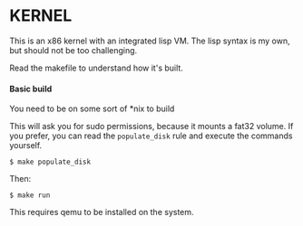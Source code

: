 # KERNEL

This is an x86 kernel with an integrated lisp VM.
The lisp syntax is my own, but should not be too challenging.

Read the makefile to understand how it's built.

#### Basic build
You need to be on some sort of *nix to build

This will ask you for sudo permissions, because it mounts a fat32 volume.
If you prefer, you can read the `populate_disk` rule and execute the commands yourself.
```
$ make populate_disk
```

Then:
```
$ make run
```
This requires qemu to be installed on the system.
